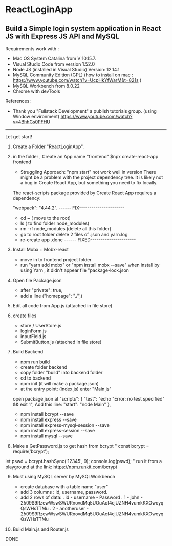 # ReactLoginApp
Build a Simple login system application in React JS with Express JS API and MySQL
-------------------------------------------------

Requirements work with :
- Mac OS System Catalina from V 10.15.7.
- Visual Studio Code from version 1.52.0
- Node JS (installed in Visual Studio) Version: 12.14.1
- MySQL Community Edition (GPL) 
   (how to install on mac : 
     https://www.youtube.com/watch?v=UcpHkYfWarM&t=821s )
- MySQL Workbench from 8.0.22 
- Chrome with devTools

References:
- Thank you "Fullstack Development" a publish tutorials group. (using Window environment)
  https://www.youtube.com/watch?v=4BhhGs0PFHU

--------------------------------------------------------
Let get start!

1. Create a Folder "ReactLoginApp".
2. in the folder , Create an App name "frontend"
    <terminal> $npx create-react-app frontend 

   - Struggling Approach: "npm start" not work well in version
   There might be a problem with the project dependency tree.
   It is likely not a bug in Create React App, but something you need to fix locally.

   The react-scripts package provided by Create React App requires a dependency:
   
   "webpack": "4.44.2".
   ------ FIX----------------------
   - cd ~ ( move to the root)
   - ls ( to find folder node_modules)
   - rm -rf node_modules (delete all this folder)
   - go to root folder delete 2 files of .json and yarn.log
   - re-create app
      .done
   ------ FIXED----------------------

3. Install Mobx + Mobx-react
   - move in to frontend project folder
   - run "yarn add mobx" or "npm install mobx --save"
   when install by using Yarn , it didn't appear file "package-lock.json

4. Open file Package.json
   - after "private": true,
   - add a line ("homepage": "./",)
   
5. Edit all code from App.js
   (attached in file store)


6. create files
    - store / UserStore.js
    - loginForm.js
    - inputField.js
    - SubmitButton.js
    (attached in file store)


7. Build Backend
    - npm run build
    - create folder backend
    - copy folder "build" into backend folder
    - cd to backend
    - npm init (it will make a package.json)
    - at the entry point:  (index.js) enter "Main.js"
 
    open package.json at 
      "scripts": {
         "test": "echo \"Error: no test specified\" && exit 1",
         Add this line:   "start": "node Main"
       },

   - npm install bcrypt --save
   - npm install express --save
   - npm install express-mysql-session --save
   - npm install express-session --save 
   - npm install mysql --save


8. Make a GetPassword.js to get hash from bcrypt
"
const bcrypt = require('bcrypt');

let pswd = bcrypt.hashSync('12345', 9);
console.log(pswd);
"
run it from a playground  at the link: 
https://npm.runkit.com/bcrypt


9. Must using MySQL server by MySQLWorkbench
    - create database with a table name "user"
    - add 3 columns : id, username, password.
    - add 2 rows of data:
      . id - username - Password
      . 1 - john - $2b$09$9RzewWswSWURnovdMq5UOuAcf4cjUZNH4vumkKXOwoyqQsWHsTTMu 
      . 2 - anotheruser - $2b$09$9RzewWswSWURnovdMq5UOuAcf4cjUZNH4vumkKXOwoyqQsWHsTTMu 
     

10. Build Main.js and Router.js
  
DONE





